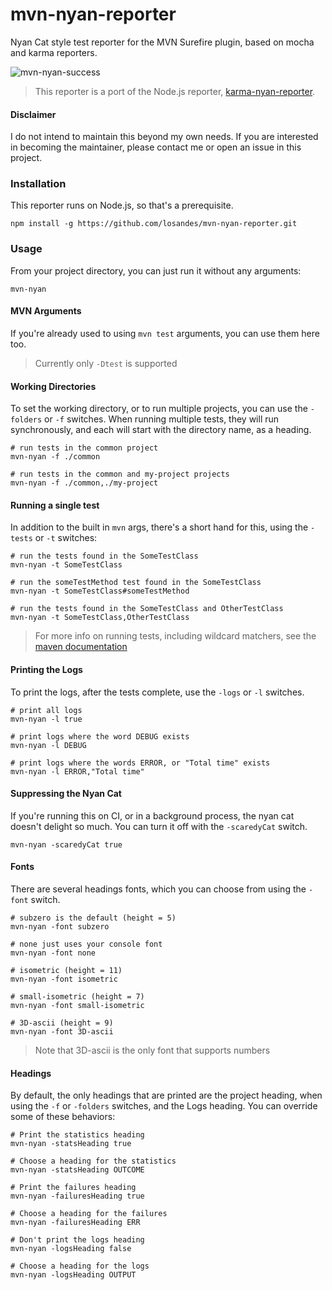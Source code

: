 # mvn-nyan-reporter
Nyan Cat style test reporter for the MVN Surefire plugin, based on mocha and karma reporters.

![mvn-nyan-success](https://cloud.githubusercontent.com/assets/933621/23616663/86abbaca-0258-11e7-94a2-546c929c05f5.gif)

> This reporter is a port of the Node.js reporter,  [karma-nyan-reporter](https://github.com/dgarlitt/karma-nyan-reporter).

#### Disclaimer
I do not intend to maintain this beyond my own needs. If you are interested in becoming the maintainer, please contact me or open an issue in this project.

### Installation
This reporter runs on Node.js, so that's a prerequisite.

```
npm install -g https://github.com/losandes/mvn-nyan-reporter.git
```
### Usage
From your project directory, you can just run it without any arguments:

```
mvn-nyan
```

#### MVN Arguments
If you're already used to using `mvn test` arguments, you can use them here too.

> Currently only `-Dtest` is supported

#### Working Directories
To set the working directory, or to run multiple projects, you can use the `-folders` or `-f` switches. When running multiple tests, they will run synchronously, and each will start with the directory name, as a heading.

```Shell
# run tests in the common project
mvn-nyan -f ./common

# run tests in the common and my-project projects
mvn-nyan -f ./common,./my-project
```

#### Running a single test
In addition to the built in `mvn` args, there's a short hand for this, using the `-tests` or `-t` switches:

```Shell
# run the tests found in the SomeTestClass
mvn-nyan -t SomeTestClass

# run the someTestMethod test found in the SomeTestClass
mvn-nyan -t SomeTestClass#someTestMethod

# run the tests found in the SomeTestClass and OtherTestClass
mvn-nyan -t SomeTestClass,OtherTestClass
```

> For more info on running tests, including wildcard matchers, see the [maven documentation](http://maven.apache.org/surefire/maven-surefire-plugin/examples/single-test.html)

#### Printing the Logs
To print the logs, after the tests complete, use the `-logs` or `-l` switches.

```Shell
# print all logs
mvn-nyan -l true

# print logs where the word DEBUG exists
mvn-nyan -l DEBUG

# print logs where the words ERROR, or "Total time" exists
mvn-nyan -l ERROR,"Total time"
```

#### Suppressing the Nyan Cat
If you're running this on CI, or in a background process, the nyan cat doesn't delight so much. You can turn it off with the `-scaredyCat` switch.

```Shell
mvn-nyan -scaredyCat true
```

#### Fonts
There are several headings fonts, which you can choose from using the `-font` switch.

```Shell
# subzero is the default (height = 5)
mvn-nyan -font subzero

# none just uses your console font
mvn-nyan -font none

# isometric (height = 11)
mvn-nyan -font isometric

# small-isometric (height = 7)
mvn-nyan -font small-isometric

# 3D-ascii (height = 9)
mvn-nyan -font 3D-ascii
```

> Note that 3D-ascii is the only font that supports numbers

#### Headings
By default, the only headings that are printed are the project heading, when using the `-f` or `-folders` switches, and the Logs heading. You can override some of these behaviors:

```Shell
# Print the statistics heading
mvn-nyan -statsHeading true

# Choose a heading for the statistics
mvn-nyan -statsHeading OUTCOME

# Print the failures heading
mvn-nyan -failuresHeading true

# Choose a heading for the failures
mvn-nyan -failuresHeading ERR

# Don't print the logs heading
mvn-nyan -logsHeading false

# Choose a heading for the logs
mvn-nyan -logsHeading OUTPUT
```

